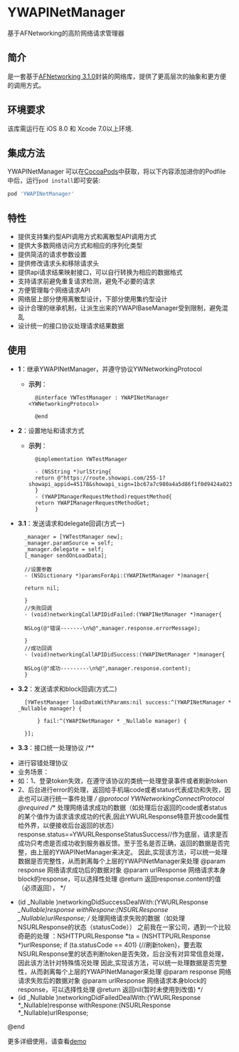 # YWAPINetManager
基于AFNetworking的高阶网络请求管理器

## 简介
是一套基于[AFNetworking 3.1.0](https://github.com/AFNetworking/AFNetworking)封装的网络库，提供了更高层次的抽象和更方便的调用方式。
## 环境要求

该库需运行在 iOS 8.0 和 Xcode 7.0以上环境.

## 集成方法

YWAPINetManager 可以在[CocoaPods](http://cocoapods.org)中获取，将以下内容添加进你的Podfile中后，运行`pod install`即可安装:

```ruby
pod 'YWAPINetManager'
```
## 特性
- 提供支持集约型API调用方式和离散型API调用方式
- 提供大多数网络访问方式和相应的序列化类型
- 提供简洁的请求参数设置
- 提供修改请求头和移除请求头
- 提供api请求结果映射接口，可以自行转换为相应的数据格式
- 支持请求前避免重复请求检测，避免不必要的请求
- 方便管理每个网络请求API
- 网络层上部分使用离散型设计，下部分使用集约型设计
- 设计合理的继承机制，让派生出来的YWAPIBaseManager受到限制，避免混乱
- 设计统一的接口协议处理请求结果数据

## 使用
- **1**：继承YWAPINetManager，并遵守协议YWNetworkingProtocol

    - **示列**：
        
            @interface YWTestManager : YWAPINetManager <YWNetworkingProtocol>

            @end
        
- **2**：设置地址和请求方式

    - **示列**：
    
            @implementation YWTestManager
            
            - (NSString *)urlString{
            return @"https://route.showapi.com/255-1?showapi_appid=45178&showapi_sign=1bc67a7c980a4a5d86f1f0d9424a023e&type=";
            }
            - (YWAPIManagerRequestMethod)requestMethod{
            return YWAPIManagerRequestMethodGet;
            }
        
    
- **3.1**：发送请求和delegate回调(方式一)

        _manager = [YWTestManager new];
        _manager.paramSource = self;
        _manager.delegate = self;
        [_manager sendOnLoadData];

        //设置参数
        - (NSDictionary *)paramsForApi:(YWAPINetManager *)manager{

        return nil;

        }
        //失败回调
        - (void)networkingCallAPIDidFailed:(YWAPINetManager *)manager{
        
        NSLog(@"错误-------\n%@",manager.response.errorMessage);
        
        }
        //成功回调
        - (void)networkingCallAPIDidSuccess:(YWAPINetManager *)manager{
        
        NSLog(@"成功---------\n%@",manager.response.content);
        }
        
- **3.2**：发送请求和block回调(方式二)

        [YWTestManager loadDataWithParams:nil success:^(YWAPINetManager * _Nullable manager) {

            } fail:^(YWAPINetManager * _Nullable manager) {

        }];
        
          
- **3.3**：接口统一处理协议
/**
 * 进行容错处理协议
 * 业务场景：
 * 如：1、登录token失效，在遵守该协议的类统一处理登录事件或者刷新token
 *    2、后台进行error的处理，返回给手机端code或者status代表成功和失败，因此也可以进行统一事件处理
 */
@protocol YWNetworkingConnectProtocol <NSObject>
@required
/**
 处理网络请求成功的数据（如处理后台返回的code或者status的某个值作为请求请求成功的代表,因此YWURLResponse特意开放code属性给外界，以便接收后台返回的状态）
 response.status==YWURLResponseStatusSuccess//作为底层，请求是否成功只考虑是否成功收到服务器反馈。至于签名是否正确，返回的数据是否完整，由上层的YWAPINetManager来决定。
 因此,实现该方法，可以统一处理数据是否完整性，从而剥离每个上层的YWAPINetManager来处理
 @param response 网络请求成功后的数据对象
 @param urlResponse 网络请求本身block的response，可以选择性处理
 @return 返回response.content的值（必须返回），
 */
- (id _Nullable )networkingDidSuccessDealWith:(YWURLResponse *_Nullable)response withRespone:(NSURLResponse *_Nullable)urlResponse;
/**
 处理网络请求失败的数据（如处理NSURLResponse的状态（statusCode））
 之前我在一家公司，遇到一个比较奇葩的处理 ：NSHTTPURLResponse *ta = (NSHTTPURLResponse *)urlResponse; if (ta.statusCode == 401) {//刷新token}，要去取NSURLResponse里的状态判断token是否失效，后台没有对异常信息处理，因此该方法针对特殊情况处理
 因此,实现该方法，可以统一处理数据是否完整性，从而剥离每个上层的YWAPINetManager来处理
 @param response 网络请求失败后的数据对象
 @param urlResponse 网络请求本身block的response，可以选择性处理
 @return 返回nil(暂时未使用到改值)
 */
- (id _Nullable )networkingDidFailedDealWith:(YWURLResponse *_Nullable)response withRespone:(NSURLResponse *_Nullable)urlResponse;

@end
        
  


更多详细使用，请查看[demo](https://codeload.github.com/flyOfYW/YWAPINetManager/zip/master)





